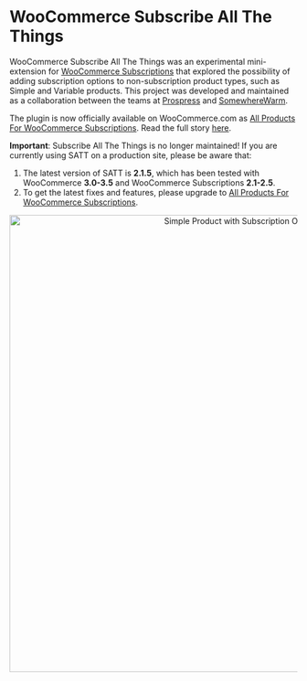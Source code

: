 # WooCommerce Subscribe All The Things

WooCommerce Subscribe All The Things was an experimental mini-extension for [WooCommerce Subscriptions](http://woocommerce.com/products/woocommerce-subscriptions/) that explored the possibility of adding subscription options to non-subscription product types, such as Simple and Variable products. This project was developed and maintained as a collaboration between the teams at [Prospress](https://prospress.com/) and [SomewhereWarm](https://somewherewarm.gr/).

The plugin is now officially available on WooCommerce.com as [All Products For WooCommerce Subscriptions](http://woocommerce.com/products/all-products-for-woocommerce-subscriptions/). Read the full story [here](https://github.com/somewherewarm/woocommerce-subscribe-all-the-things/issues/436).

**Important**: Subscribe All The Things is no longer maintained! If you are currently using SATT on a production site, please be aware that:

1. The latest version of SATT is **2.1.5**, which has been tested with WooCommerce **3.0-3.5** and WooCommerce Subscriptions **2.1-2.5**.
2. To get the latest fixes and features, please upgrade to [All Products For WooCommerce Subscriptions](http://woocommerce.com/products/all-products-for-woocommerce-subscriptions/).

<p align="center">
	<img width="800" src="https://user-images.githubusercontent.com/1783726/37648362-6aaeab16-2c37-11e8-84c1-aec208e9f447.png" alt="Simple Product with Subscription Options"/>
</p>

